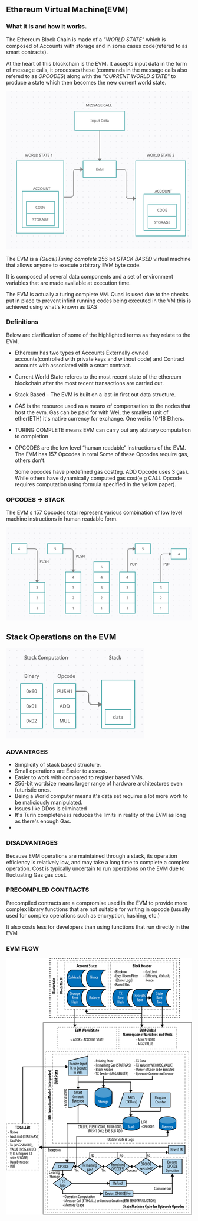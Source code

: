 ## Ethereum Virtual Machine(EVM)

### What it is and how it works.

The Ethereum Block Chain is made of a *"WORLD STATE"* which is composed of Accounts with storage and in some cases code(refered to as smart contracts).

At the heart of this blockchain is the EVM. It accepts input data in the form of message calls, it processes these (commands in the message calls also refered to as *OPCODES*) along with the *"CURRENT WORLD STATE"* to produce a state which then becomes the new current world state.

![EVM operation from a bird's eye view](/images/evm_birds_eye_view.png)


The EVM is a *(Quasi)Turing complete* 256 bit *STACK BASED* virtual machine that allows anyone to execute arbitrary EVM byte code.

It is composed of several data components and a set of environment variables that are made available at execution time.

The EVM is actually a turing complete VM. Quasi is used due to the checks put in place to prevent infinit running codes being executed in the VM this is achieved using what's known as *GAS*



### Definitions
Below are clarification of some of the highlighted terms as they relate to the EVM. 
- Ethereum has two types of Accounts Externally owned accounts(controlled with private keys and without code) and Contract accounts with associated with a smart contract.
- Current World State referes to the most recent state of the ethereum blockchain after the most recent transactions are carried out.
- Stack Based - The EVM is built on a last-in first out data structure.
- GAS is the resource used as a means of compensation to the nodes that host the evm. Gas can be paid for with Wei, the smallest unit of ether(ETH) it's native currency for exchange. One wei is 10^18 Ethers.
- TURING COMPLETE means EVM can carry out any abitrary computation to completion
- OPCODES are the low level “human readable” instructions of the EVM. The EVM has 157 Opcodes in total 
    Some of these Opcodes require gas, others don’t. 

    Some opcodes have predefined gas cost(eg. ADD Opcode uses 3 gas). While others have dynamically computed gas cost(e.g CALL Opcode requires computation using formula specified in the yellow paper).




### OPCODES -> STACK

The EVM's 157 Opcodes total represent various combination of low level machine instructions in human readable form.

![General stack operation from a bird's eye view](/images/push_pop_stack.png)


## Stack Operations on the EVM
![EVM opcodes stack operation](/images/stack_ops.png)


### ADVANTAGES

- Simplicity of stack based structure.
- Small operations are Easier to assess.
- Easier to work with compared to register based VMs.
- 256-bit wordsize means larger range of hardware architectures even futuristic ones.
- Being a World computer means it's data set requires a lot more work to be maliciously manipulated.
- Issues like DDos is eliminated
- It's Turin completeness reduces the limits in reality of the EVM as long as there's enough Gas.
- 

### DISADVANTAGES
Because EVM operations are maintained through a stack, its operation efficiency is relatively low, and may take a long time to complete a complex operation.
Cost is typically uncertain to run operations on the EVM due to fluctuating Gas gas cost.


### PRECOMPILED CONTRACTS
Precompiled contracts are a compromise used in the EVM to provide more complex library functions that are not suitable for writing in opcode 
(usually used for complex operations such as encryption, hashing, etc.)

It also costs less for developers than using functions that run directly in the EVM


### EVM FLOW
![EVM opcodes stack operation](/images/evm-architecture.png)